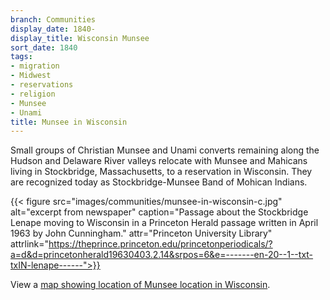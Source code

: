 ```yaml
---
branch: Communities
display_date: 1840-
display_title: Wisconsin Munsee
sort_date: 1840
tags:
- migration
- Midwest
- reservations
- religion
- Munsee
- Unami
title: Munsee in Wisconsin
---
```


Small groups of Christian Munsee and Unami converts remaining along the Hudson and Delaware River valleys relocate with Munsee and Mahicans living in Stockbridge, Massachusetts, to a reservation in Wisconsin. They are recognized today as Stockbridge-Munsee Band of Mohican Indians.

{{< figure src="images/communities/munsee-in-wisconsin-c.jpg" alt="excerpt from newspaper" caption="Passage about the Stockbridge Lenape moving to Wisconsin in a Princeton Herald passage written in April 1963 by John Cunningham." attr="Princeton University Library" attrlink="https://theprince.princeton.edu/princetonperiodicals/?a=d&d=princetonherald19630403.2.14&srpos=6&e=-------en-20--1--txt-txIN-lenape------">}}

View a [map showing location of Munsee location in Wisconsin](https://commons.wikimedia.org/wiki/File:4015R_Stockbridge_Munsee_Community_Locator_Map.svg#/media/File:4015R_Stockbridge_Munsee_Community_Locator_Map.svg).
